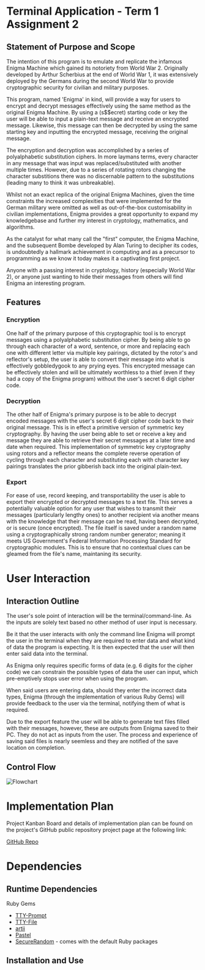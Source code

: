 # Terminal Application - Term 1 Assignment 2
## **Statement of Purpose and Scope**
The intention of this program is to emulate and replicate the infamous Enigma Machine which gained its notoriety from World War 2. Originally developed by Arthur Scherbius at the end of World War 1, it was extensively deployed by the Germans during the second World War to provide cryptographic security for civilian and military purposes.

This program, named 'Enigma' in kind, will provide a way for users to encrypt and decrypt messages effectively using the same method as the original Enigma Machine. By using a (s$$ecret) starting code or key the user will be able to input a plain-text message and receive an encrypted message. Likewise, this message can then be decrypted by using the same starting key and inputting the encrypted message, receiving the original message. 

The encryption and decryption was accomplished by a series of polyalphabetic substitution ciphers. In more laymans terms, every character in any message that was input was replaced/substituted with another multiple times. However, due to a series of rotating rotors changing the character substitions there was no discernable pattern to the substitutions (leading many to think it was unbreakable).

Whilst not an exact replica of the original Enigma Machines, given the time constraints the increased complexities that were implemented for the German military were omitted as well as out-of-the-box customisability in civilian implementations, Enigma provides a great opportunity to expand my knowledgebase and further my interest in cryptology, mathematics, and algorithms. 

As the catalyst for what many call the "first" computer, the Enigma Machine, and the subsequent Bombe developed by Alan Turing to decipher its codes, is undoubtedly a hallmark achievement in computing and as a precursor to programming as we know it today makes it a captivating first project. 

Anyone with a passing interest in cryptology, history (especially World War 2), or anyone just wanting to hide their messages from others will find Enigma an interesting program. 

## **Features**
### Encryption
One half of the primary purpose of this cryptographic tool is to encrypt messages using a polyalphabetic substitution cipher. By being able to go through each character of a word, sentence, or more and replacing each one with different letter via multiple key pairings, dictated by the rotor's and reflector's setup, the user is able to convert their message into what is effectively gobbledygook to any prying eyes. This encrypted message can be effectively stolen and will be ultimately worthless to a thief (even if they had a copy of the Enigma program) without the user's secret 6 digit cipher code. 
### Decryption
The other half of Enigma's primary purpose is to be able to decrypt encoded messages with the user's secret 6 digit cipher code back to their original message. This is in effect a primitive version of symmetric key cryptography. By having the user being able to set or receive a key and message they are able to retrieve their secret messages at a later time and date when required. This implementation of symmetric key cryptography using rotors and a reflector means the complete reverse operation of cycling through each character and substituting each with character key pairings translates the prior gibberish back into the original plain-text.
### Export
For ease of use, record keeping, and transportability the user is able to export their encrypted or decrypted messages to a text file. This serves a potentially valuable option for any user that wishes to transmit their messages (particularly lengthy ones) to another recipient via another means with the knowledge that their message can be read, having been decrypted, or is secure (once encrypted). The file itself is saved under a random name using a cryptographically strong random number generator; meaning it meets US Government's Federal Information Processing Standard for cryptographic modules. This is to ensure that no contextual clues can be gleamed from the file's name, maintaning its security.

# User Interaction

## Interaction Outline
The user's sole point of interaction will be the terminal/command-line. As the inputs are solely text based no other method of user input is necessary.

Be it that the user interacts with only the command line Enigma will prompt the user in the terminal when they are required to enter data and what kind of data the program is expecting. It is then expected that the user will then enter said data into the terminal.

As Enigma only requires specific forms of data (e.g. 6 digits for the cipher code) we can constrain the possible types of data the user can input, which pre-emptively stops user error when using the program.

When said users are entering data, should they enter the incorrect data types, Enigma (through the implementation of various Ruby Gems) will provide feedback to the user via the terminal, notifying them of what is required. 

Due to the export feature the user will be able to generate text files filled with their messages, however, these are outputs from Enigma saved to their PC. They do not act as inputs from the user. The process and experience of saving said files is nearly seemless and they are notified of the save location on completion. 

## Control Flow

![Flowchart](../GaryHo_T1A2/docs/Flow2.png)

# Implementation Plan
Project Kanban Board and details of implementation plan can be found on the project's GitHub public repository project page at the following link:

[GitHub Repo](https://github.com/G-V-H/musical-giggle/projects/1)
# Dependencies
## Runtime Dependencies
Ruby Gems
* [TTY-Prompt](https://github.com/piotrmurach/tty-prompt)
* [TTY-File](https://github.com/piotrmurach/tty-file)
* [artii](https://github.com/miketierney/artii)
* [Pastel](https://github.com/piotrmurach/pastel)
* [SecureRandom](https://rubygems.org/gems/rubysl-securerandom/versions/2.0.0) - comes with the default Ruby packages

## Installation and Use

  